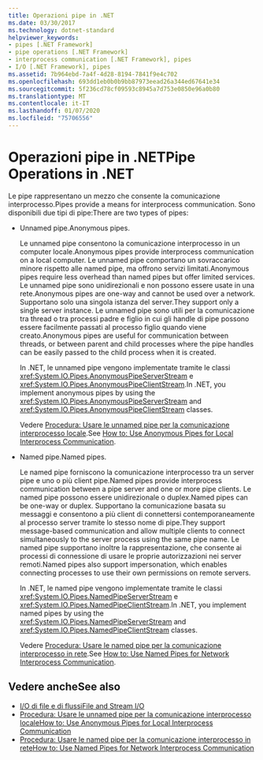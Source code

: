 ```yaml
---
title: Operazioni pipe in .NET
ms.date: 03/30/2017
ms.technology: dotnet-standard
helpviewer_keywords:
- pipes [.NET Framework]
- pipe operations [.NET Framework]
- interprocess communication [.NET Framework], pipes
- I/O [.NET Framework], pipes
ms.assetid: 7b964ebd-7a4f-4d28-8194-7841f9e4c702
ms.openlocfilehash: 693dd1eb0b0b9bb87973eead26a344ed67641e34
ms.sourcegitcommit: 5f236cd78cf09593c8945a7d753e0850e96a0b80
ms.translationtype: MT
ms.contentlocale: it-IT
ms.lasthandoff: 01/07/2020
ms.locfileid: "75706556"
---
```

# <a name="pipe-operations-in-net"></a><span data-ttu-id="d19e0-102">Operazioni pipe in .NET</span><span class="sxs-lookup"><span data-stu-id="d19e0-102">Pipe Operations in .NET</span></span>
<span data-ttu-id="d19e0-103">Le pipe rappresentano un mezzo che consente la comunicazione interprocesso.</span><span class="sxs-lookup"><span data-stu-id="d19e0-103">Pipes provide a means for interprocess communication.</span></span> <span data-ttu-id="d19e0-104">Sono disponibili due tipi di pipe:</span><span class="sxs-lookup"><span data-stu-id="d19e0-104">There are two types of pipes:</span></span>  
  
- <span data-ttu-id="d19e0-105">Unnamed pipe.</span><span class="sxs-lookup"><span data-stu-id="d19e0-105">Anonymous pipes.</span></span>  
  
     <span data-ttu-id="d19e0-106">Le unnamed pipe consentono la comunicazione interprocesso in un computer locale.</span><span class="sxs-lookup"><span data-stu-id="d19e0-106">Anonymous pipes provide interprocess communication on a local computer.</span></span> <span data-ttu-id="d19e0-107">Le unnamed pipe comportano un sovraccarico minore rispetto alle named pipe, ma offrono servizi limitati.</span><span class="sxs-lookup"><span data-stu-id="d19e0-107">Anonymous pipes require less overhead than named pipes but offer limited services.</span></span> <span data-ttu-id="d19e0-108">Le unnamed pipe sono unidirezionali e non possono essere usate in una rete.</span><span class="sxs-lookup"><span data-stu-id="d19e0-108">Anonymous pipes are one-way and cannot be used over a network.</span></span> <span data-ttu-id="d19e0-109">Supportano solo una singola istanza del server.</span><span class="sxs-lookup"><span data-stu-id="d19e0-109">They support only a single server instance.</span></span> <span data-ttu-id="d19e0-110">Le unnamed pipe sono utili per la comunicazione tra thread o tra processi padre e figlio in cui gli handle di pipe possono essere facilmente passati al processo figlio quando viene creato.</span><span class="sxs-lookup"><span data-stu-id="d19e0-110">Anonymous pipes are useful for communication between threads, or between parent and child processes where the pipe handles can be easily passed to the child process when it is created.</span></span>  
  
     <span data-ttu-id="d19e0-111">In .NET, le unnamed pipe vengono implementate tramite le classi <xref:System.IO.Pipes.AnonymousPipeServerStream> e <xref:System.IO.Pipes.AnonymousPipeClientStream>.</span><span class="sxs-lookup"><span data-stu-id="d19e0-111">In .NET, you implement anonymous pipes by using the <xref:System.IO.Pipes.AnonymousPipeServerStream> and <xref:System.IO.Pipes.AnonymousPipeClientStream> classes.</span></span>  
  
     <span data-ttu-id="d19e0-112">Vedere [Procedura: Usare le unnamed pipe per la comunicazione interprocesso locale](../../../docs/standard/io/how-to-use-anonymous-pipes-for-local-interprocess-communication.md).</span><span class="sxs-lookup"><span data-stu-id="d19e0-112">See [How to: Use Anonymous Pipes for Local Interprocess Communication](../../../docs/standard/io/how-to-use-anonymous-pipes-for-local-interprocess-communication.md).</span></span>  
  
- <span data-ttu-id="d19e0-113">Named pipe.</span><span class="sxs-lookup"><span data-stu-id="d19e0-113">Named pipes.</span></span>  
  
     <span data-ttu-id="d19e0-114">Le named pipe forniscono la comunicazione interprocesso tra un server pipe e uno o più client pipe.</span><span class="sxs-lookup"><span data-stu-id="d19e0-114">Named pipes provide interprocess communication between a pipe server and one or more pipe clients.</span></span> <span data-ttu-id="d19e0-115">Le named pipe possono essere unidirezionale o duplex.</span><span class="sxs-lookup"><span data-stu-id="d19e0-115">Named pipes can be one-way or duplex.</span></span> <span data-ttu-id="d19e0-116">Supportano la comunicazione basata su messaggi e consentono a più client di connettersi contemporaneamente al processo server tramite lo stesso nome di pipe.</span><span class="sxs-lookup"><span data-stu-id="d19e0-116">They support message-based communication and allow multiple clients to connect simultaneously to the server process using the same pipe name.</span></span> <span data-ttu-id="d19e0-117">Le named pipe supportano inoltre la rappresentazione, che consente ai processi di connessione di usare le proprie autorizzazioni nei server remoti.</span><span class="sxs-lookup"><span data-stu-id="d19e0-117">Named pipes also support impersonation, which enables connecting processes to use their own permissions on remote servers.</span></span>  
  
     <span data-ttu-id="d19e0-118">In .NET, le named pipe vengono implementate tramite le classi <xref:System.IO.Pipes.NamedPipeServerStream> e <xref:System.IO.Pipes.NamedPipeClientStream>.</span><span class="sxs-lookup"><span data-stu-id="d19e0-118">In .NET, you implement named pipes by using the <xref:System.IO.Pipes.NamedPipeServerStream> and <xref:System.IO.Pipes.NamedPipeClientStream> classes.</span></span>  
  
     <span data-ttu-id="d19e0-119">Vedere [Procedura: Usare le named pipe per la comunicazione interprocesso in rete](../../../docs/standard/io/how-to-use-named-pipes-for-network-interprocess-communication.md).</span><span class="sxs-lookup"><span data-stu-id="d19e0-119">See [How to: Use Named Pipes for Network Interprocess Communication](../../../docs/standard/io/how-to-use-named-pipes-for-network-interprocess-communication.md).</span></span>  
  
## <a name="see-also"></a><span data-ttu-id="d19e0-120">Vedere anche</span><span class="sxs-lookup"><span data-stu-id="d19e0-120">See also</span></span>

- [<span data-ttu-id="d19e0-121">I/O di file e di flussi</span><span class="sxs-lookup"><span data-stu-id="d19e0-121">File and Stream I/O</span></span>](../../../docs/standard/io/index.md)
- [<span data-ttu-id="d19e0-122">Procedura: Usare le unnamed pipe per la comunicazione interprocesso locale</span><span class="sxs-lookup"><span data-stu-id="d19e0-122">How to: Use Anonymous Pipes for Local Interprocess Communication</span></span>](../../../docs/standard/io/how-to-use-anonymous-pipes-for-local-interprocess-communication.md)
- [<span data-ttu-id="d19e0-123">Procedura: Usare le named pipe per la comunicazione interprocesso in rete</span><span class="sxs-lookup"><span data-stu-id="d19e0-123">How to: Use Named Pipes for Network Interprocess Communication</span></span>](../../../docs/standard/io/how-to-use-named-pipes-for-network-interprocess-communication.md)
